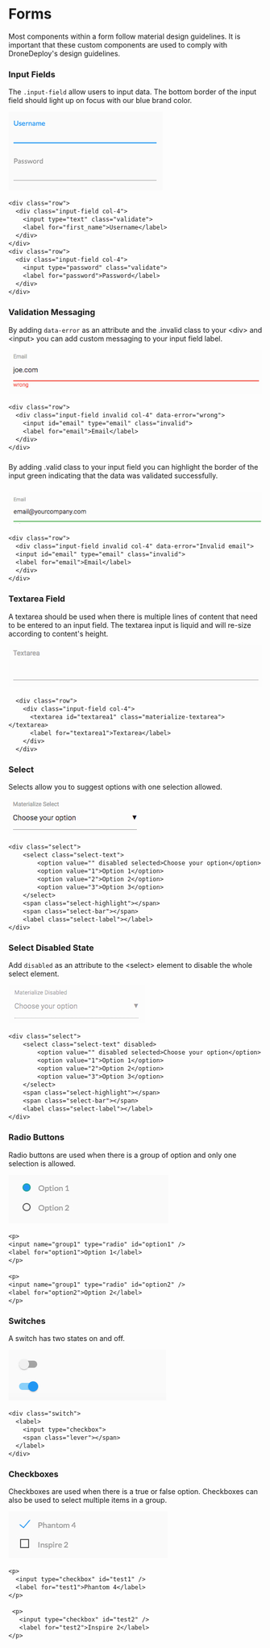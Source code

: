 # Forms

Most components within a form follow material design guidelines. It is important that these custom components are used to comply with DroneDeploy's design guidelines.

### Input Fields

The `.input-field` allow users to input data. The bottom border of the input field should light up on focus with our blue brand color.

![](/assets/username-password.jpg)

```
<div class="row">
  <div class="input-field col-4">
    <input type="text" class="validate">
    <label for="first_name">Username</label>
  </div>
</div>
<div class="row">
  <div class="input-field col-4">
    <input type="password" class="validate">
    <label for="password">Password</label>
  </div>
</div>
```

### Validation Messaging

By adding `data-error` as an attribute and the .invalid class to your &lt;div&gt; and  &lt;input&gt; you can add custom messaging to your input field label.

![](/assets/data-error-input-md.jpg)

```
<div class="row">
  <div class="input-field invalid col-4" data-error="wrong">
    <input id="email" type="email" class="invalid">
    <label for="email">Email</label>
  </div>
</div>
```

### 

By adding .valid class to your input field you can highlight the border of the input green indicating that the data was validated successfully.

### ![](/assets/success-input.jpg)

```
<div class="row">
  <div class="input-field invalid col-4" data-error="Invalid email">
  <input id="email" type="email" class="invalid">
  <label for="email">Email</label>
  </div>
</div>
```

### Textarea Field

A textarea should be used when there is multiple lines of content that need to be entered to an input field. The textarea input is liquid and will re-size according to content's height.

![](/assets/textarea-input-md.jpg)

```
  <div class="row">
    <div class="input-field col-4">
      <textarea id="textarea1" class="materialize-textarea"></textarea>
      <label for="textarea1">Textarea</label>
    </div>
  </div>
```

### Select

Selects allow you to suggest options with one selection allowed.

![](/assets/materialized-select-md.jpg)

```
<div class="select">
    <select class="select-text">
        <option value="" disabled selected>Choose your option</option>
        <option value="1">Option 1</option>
        <option value="2">Option 2</option>
        <option value="3">Option 3</option>
    </select>
    <span class="select-highlight"></span>
    <span class="select-bar"></span>
    <label class="select-label"></label>
</div>
```

### Select Disabled State

Add `disabled` as an attribute to the &lt;select&gt; element to disable the whole select element.

![](/assets/disabled-select-md.jpg)

```
<div class="select">
    <select class="select-text" disabled>
        <option value="" disabled selected>Choose your option</option>
        <option value="1">Option 1</option>
        <option value="2">Option 2</option>
        <option value="3">Option 3</option>
    </select>
    <span class="select-highlight"></span>
    <span class="select-bar"></span>
    <label class="select-label"></label>
</div>
```

### Radio Buttons

Radio buttons are used when there is a group of option and only one selection is allowed.

![](/assets/options-radio.jpg)

```
<p>
<input name="group1" type="radio" id="option1" />
<label for="option1">Option 1</label>
</p>

<p>
<input name="group1" type="radio" id="option2" />
<label for="option2">Option 2</label>
</p>
```

### Switches

A switch has two states on and off.

![](/assets/switches.jpg)

```
<div class="switch">
  <label>
    <input type="checkbox">
    <span class="lever"></span>
  </label>
</div>
```

### Checkboxes

Checkboxes are used when there is a true or false option. Checkboxes can also be used to select multiple items in a group.

![](/assets/checbox-options.jpg)

```
<p>
  <input type="checkbox" id="test1" />
  <label for="test1">Phantom 4</label>
</p>

 <p>
   <input type="checkbox" id="test2" />
   <label for="test2">Inspire 2</label>
</p>
```



